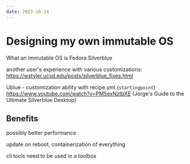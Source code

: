 ```yaml
---
date: 2023-10-24
---
```

# Designing my own immutable OS

What an immutable OS is
Fedora Silverblue

another user's experience with various customizations: https://wstyler.ucsd.edu/posts/silverblue_fixes.html

Ublue - customization ability with recipe.yml (`startingpoint`)
https://www.youtube.com/watch?v=PM5exNztbXE (Jorge's Guide to the Ultimate Silverblue Desktop)

<!-- more -->

## Benefits

possibly better performance

update on reboot, containerization of everything

cli tools need to be used in a toolbox